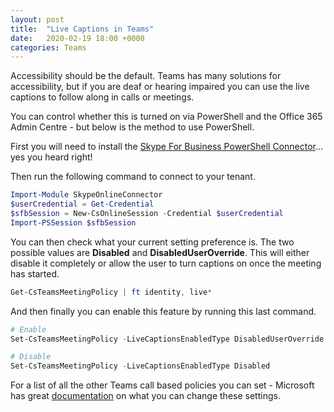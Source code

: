 ```yaml
---
layout: post
title:  "Live Captions in Teams"
date:   2020-02-19 18:00 +0000
categories: Teams
---
```

Accessibility should be the default. Teams has many solutions for accessibility, but if you are deaf or hearing impaired you can use the live captions to follow along in calls or meetings.

You can control whether this is turned on via PowerShell and the Office 365 Admin Centre - but below is the method to use PowerShell.

First you will need to install the [Skype For Business PowerShell Connector][skype-connector]... yes you heard right!

Then run the following command to connect to your tenant.

```powershell
Import-Module SkypeOnlineConnector
$userCredential = Get-Credential
$sfbSession = New-CsOnlineSession -Credential $userCredential
Import-PSSession $sfbSession
```

You can then check what your current setting preference is. The two possible values are **Disabled** and **DisabledUserOverride**. This will either disable it completely or allow the user to turn captions on once the meeting has started.

```powershell
Get-CsTeamsMeetingPolicy | ft identity, live*
```
And then finally you can enable this feature by running this last command.

```powershell
# Enable
Set-CsTeamsMeetingPolicy -LiveCaptionsEnabledType DisabledUserOverride

# Disable
Set-CsTeamsMeetingPolicy -LiveCaptionsEnabledType Disabled
```

For a list of all the other Teams call based policies you can set - Microsoft has great [documentation][skype-policy-settings] on what you can change these settings.

[skype-connector]: https://www.microsoft.com/download/details.aspx?id=39366
[skype-policy-settings]: https://docs.microsoft.com/en-us/powershell/module/skype/set-csteamsmeetingpolicy?view=skype-ps
